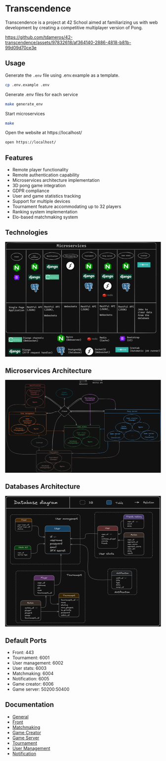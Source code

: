 # Transcendence



Transcendence is a project at 42 School aimed at familiarizing us with web development by creating a competitive multiplayer version of Pong.


https://github.com/tdameros/42-transcendence/assets/97832618/af364140-2886-4818-b81b-99d09d70ce3e

## Usage

Generate the `.env` file using .env.example as a template.

```bash
cp .env.example .env
```

Generate .env files for each service

```bash
make generate_env
```

Start microservices

```bash
make
```

Open the website at https://localhost/

```bash
open https://localhost/
```

## Features

- Remote player functionality
- Remote authentication capability
- Microservices architecture implementation
- 3D pong game integration
- GDPR compliance
- User and game statistics tracking
- Support for multiple devices
- Tournament feature accommodating up to 32 players
- Ranking system implementation
- Elo-based matchmaking system

## Technologies

![](assets/technologies.png)


## Microservices Architecture

![](assets/architecture.png)

## Databases Architecture

![](assets/databases.png)

## Default Ports

- Front: 443
- Tournament: 6001
- User management: 6002
- User stats: 6003
- Matchmaking: 6004
- Notification: 6005
- Game creator: 6006
- Game server: 50200:50400

## Documentation

- [General](doc/documentation.md)
- [Front](front/doc/front.md)
- [Matchmaking](matchmaking/doc/matchmaking.md)
- [Game Creator](pong_server/doc/game_creator.md)
- [Game Server](pong_server/doc/game_server.md)
- [Tournament](tournament/doc/tournament.md)
- [User Management](user_management/doc/user_management.md)
- [Notification](notification/doc/notification.md)
